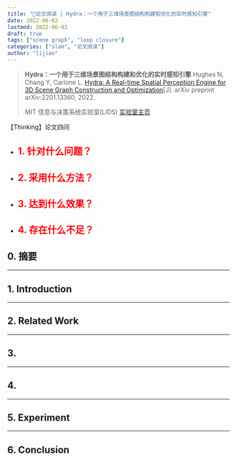 ```yaml
---
title: "📜论文阅读 | Hydra：一个用于三维场景图结构构建和优化的实时感知引擎"
date: 2022-06-02
lastmod: 2022-06-02
draft: true
tags: ["scene graph", "loop closure"]
categories: ["slam", "论文阅读"]
author: "lijian"
---
```


>**Hydra：一个用于三维场景图结构构建和优化的实时感知引擎**
>Hughes N, Chang Y, Carlone L. [Hydra: A Real-time Spatial Perception Engine for 3D Scene Graph Construction and Optimization](extension://idghocbbahafpfhjnfhpbfbmpegphmmp/assets/pdf/web/viewer.html?file=https%3A%2F%2Farxiv.org%2Fpdf%2F2201.13360.pdf)[J]. arXiv preprint arXiv:2201.13360, 2022.
>
>MIT 信息与决策系统实验室(LIDS) [实验室主页](https://lids.mit.edu/)

【Thinking】论文四问

- <font color=red>1. 针对什么问题？</font>
  - 
- <font color=red>2. 采用什么方法？</font>
  - 
- <font color=red>3. 达到什么效果？</font>
  - 
- <font color=red>4. 存在什么不足？</font>
  - 

## 0. 摘要



---

## 1. Introduction



---

## 2. Related Work



---

## 3. 



---

## 4. 



---

## 5. Experiment



---

## 6. Conclusion

